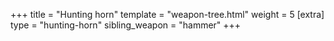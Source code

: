 +++
title = "Hunting horn"
template = "weapon-tree.html"
weight = 5
[extra]
type = "hunting-horn"
sibling_weapon = "hammer"
+++
